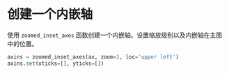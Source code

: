 # 创建一个内嵌轴

使用 `zoomed_inset_axes` 函数创建一个内嵌轴。设置缩放级别以及内嵌轴在主图中的位置。

```python
axins = zoomed_inset_axes(ax, zoom=2, loc='upper left')
axins.set(xticks=[], yticks=[])
```
